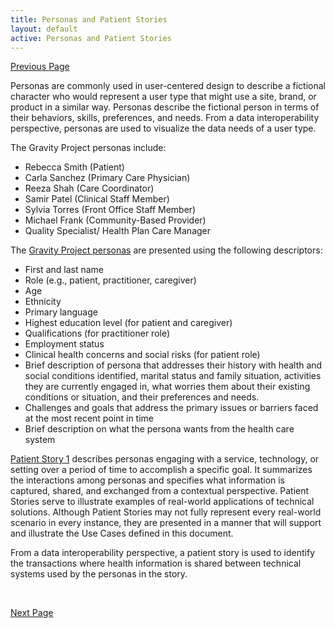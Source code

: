 ```yaml
---
title: Personas and Patient Stories
layout: default
active: Personas and Patient Stories
---
```


[Previous Page](SDOH_Content.html)


Personas are commonly used in user-centered design to describe a fictional character who would represent a user type that might use a site, brand, or product in a similar way.  Personas describe the fictional person in terms of their behaviors, skills, preferences, and needs.  From a data interoperability perspective, personas are used to visualize the data needs of a user type. 

The Gravity Project personas include:  
* Rebecca Smith (Patient)
* Carla Sanchez (Primary Care Physician)
* Reeza Shah (Care Coordinator)
* Samir Patel (Clinical Staff Member)
* Sylvia Torres (Front Office Staff Member)
* Michael Frank (Community-Based Provider)
* Quality Specialist/ Health Plan Care Manager


The [Gravity Project personas](Patient_Story_1_Personas.html) are presented using the following descriptors:
* 	First and last name
* 	Role (e.g., patient, practitioner, caregiver)
* 	Age
* 	Ethnicity
* 	Primary language
* 	Highest education level (for patient and caregiver)
* 	Qualifications (for practitioner role)
* 	Employment status
* 	Clinical health concerns and social risks (for patient role)
* 	Brief description of persona that addresses their history with health and social conditions identified, marital status and family situation, activities they are currently engaged in, what worries them about their existing conditions or situation, and their preferences and needs.
*	Challenges and goals that address the primary issues or barriers faced at the most recent point in time
*	Brief description on what the persona wants from the health care system

[Patient Story 1](Patient_Story_1.html) describes personas engaging with a service, technology, or setting over a period of time to accomplish a specific goal.  It summarizes the interactions among personas and specifies what information is captured, shared, and exchanged from a contextual perspective.  Patient Stories serve to illustrate examples of real-world applications of technical solutions.  Although Patient Stories may not fully represent every real-world scenario in every instance, they are presented in a manner that will support and illustrate the Use Cases defined in this document. 

From a data interoperability perspective, a patient story is used to identify the transactions where health information is shared between technical systems used by the personas in the story. 

<br>



[Next Page](Patient_Story_1_Personas.html)